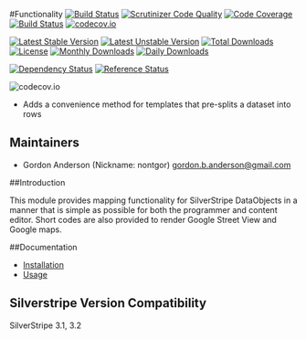 #Functionality
[![Build Status](https://travis-ci.org/gordonbanderson/weboftalent-gridrows.svg?branch=master)](https://travis-ci.org/gordonbanderson/weboftalent-gridrows)
[![Scrutinizer Code Quality](https://scrutinizer-ci.com/g/gordonbanderson/weboftalent-gridrows/badges/quality-score.png?b=master)](https://scrutinizer-ci.com/g/gordonbanderson/weboftalent-gridrows/?branch=master)
[![Code Coverage](https://scrutinizer-ci.com/g/gordonbanderson/weboftalent-gridrows/badges/coverage.png?b=master)](https://scrutinizer-ci.com/g/gordonbanderson/weboftalent-gridrows/?branch=master)
[![Build Status](https://scrutinizer-ci.com/g/gordonbanderson/weboftalent-gridrows/badges/build.png?b=master)](https://scrutinizer-ci.com/g/gordonbanderson/weboftalent-gridrows/build-status/master)
[![codecov.io](https://codecov.io/github/gordonbanderson/weboftalent-gridrows/coverage.svg?branch=master)](https://codecov.io/github/gordonbanderson/weboftalent-gridrows?branch=master)

[![Latest Stable Version](https://poser.pugx.org/weboftalent/gridrows/version)](https://packagist.org/packages/weboftalent/gridrows)
[![Latest Unstable Version](https://poser.pugx.org/weboftalent/gridrows/v/unstable)](//packagist.org/packages/weboftalent/gridrows)
[![Total Downloads](https://poser.pugx.org/weboftalent/gridrows/downloads)](https://packagist.org/packages/weboftalent/gridrows)
[![License](https://poser.pugx.org/weboftalent/gridrows/license)](https://packagist.org/packages/weboftalent/gridrows)
[![Monthly Downloads](https://poser.pugx.org/weboftalent/gridrows/d/monthly)](https://packagist.org/packages/weboftalent/gridrows)
[![Daily Downloads](https://poser.pugx.org/weboftalent/gridrows/d/daily)](https://packagist.org/packages/weboftalent/gridrows)

[![Dependency Status](https://www.versioneye.com/php/weboftalent:gridrows/badge.svg)](https://www.versioneye.com/php/weboftalent:gridrows)
[![Reference Status](https://www.versioneye.com/php/weboftalent:gridrows/reference_badge.svg?style=flat)](https://www.versioneye.com/php/weboftalent:gridrows/references)

![codecov.io](https://codecov.io/github/gordonbanderson/weboftalent-gridrows/branch.svg?branch=master)
* Adds a convenience method for templates that pre-splits a dataset into rows

## Maintainers

* Gordon Anderson (Nickname: nontgor)
	<gordon.b.anderson@gmail.com>

##Introduction

This module provides mapping functionality for SilverStripe DataObjects in a
manner that is simple as possible for both the programmer and content editor.
Short codes are also provided to render Google Street View and Google maps.
 
##Documentation
* [Installation](./docs/en/Installation.md)
* [Usage](./docs/en/Usage.md)

## Silverstripe Version Compatibility
SilverStripe 3.1, 3.2
